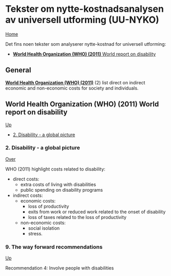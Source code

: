 # Tekster om nytte-kostnadsanalysen av universell utforming (UU-NYKO)

[Home](./README.md)

Det fins noen tekster som analyserer nytte-kostnad for universell utforming:
* [__World Health Organization (WHO) (2011)__ World report on disability](#world-health-organization-who-2011-world-report-on-disability)

## General

[__World Health Organization (WHO) (2011)__](#world-health-organization-who-2011-world-report-on-disability) (2) list direct on indirect economic and non-economic costs for society and individuals. 

## World Health Organization (WHO) (2011) World report on disability 

[Up](#tekster-om-nytte-kostnadsanalysen-av-universell-utforming-uu-nyko)

* [2. Disability - a global picture](#2-disability-a-global-picture)

### 2. Disability - a global picture

[Over](#world-health-organization-who-2011-world-report-on-disability)

WHO (2011) highlight costs related to disability:
* direct costs:
   * extra costs of living with disabilities
   * public spending on disability programs
* indirect costs:
   * economic costs:
     * loss of productivity
     * exits from work or reduced work related to the onset of disability
     * loss of taxes related to the loss of productivity
   * non-economic costs:
      * social isolation
      * stress.

### 9. The way forward recommendations

[Up](#tekster-om-nytte-kostnadsanalysen-av-universell-utforming-uu-nyko)

Recommendation 4: Involve people with disabilities